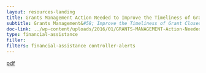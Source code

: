 ```yaml
---
layout: resources-landing
title: Grants Management Action Needed to Improve the Timeliness of Grant Closeouts by Federal Agencies
subtitle: Grants Management&#58; Improve the Timeliness of Grant Closeouts by Federal Agencies
doc-link: ../wp-content/uploads/2016/01/GRANTS-MANAGEMENT-Action-Needed-to-Improve-the-Timeliness-of-Grant-Closeouts-by-Federal-Agencies.pdf
type: financial-assistance
filler: 
filters: financial-assistance controller-alerts
---
```


<a href="{{ site.baseurl }}/wp-content/uploads/2016/01/GRANTS-MANAGEMENT-Action-Needed-to-Improve-the-Timeliness-of-Grant-Closeouts-by-Federal-Agencies.pdf">pdf</a>
